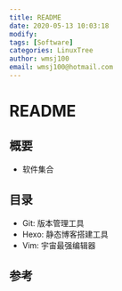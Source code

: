 ```yaml
---
title: README
date: 2020-05-13 10:03:18
modify: 
tags: [Software]
categories: LinuxTree
author: wmsj100
email: wmsj100@hotmail.com
---
```


# README

## 概要

- 软件集合

## 目录

- Git: 版本管理工具
- Hexo: 静态博客搭建工具
- Vim: 宇宙最强编辑器

## 参考

